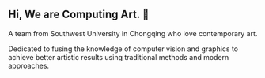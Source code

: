 ## Hi, We are Computing Art. 🙋

A team from Southwest University in Chongqing who love contemporary art.

Dedicated to fusing the knowledge of computer vision and graphics to achieve better artistic results using traditional methods and modern approaches.
